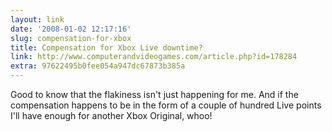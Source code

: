 ```yaml
---
layout: link
date: '2008-01-02 12:17:16'
slug: compensation-for-xbox
title: Compensation for Xbox Live downtime?
link: http://www.computerandvideogames.com/article.php?id=178284
extra: 97622495b0fee054a947dc67873b385a
---
```


Good to know that the flakiness isn't just happening for me. And if the compensation happens to be in the form of a couple of hundred Live points I'll have enough for another Xbox Original, whoo!